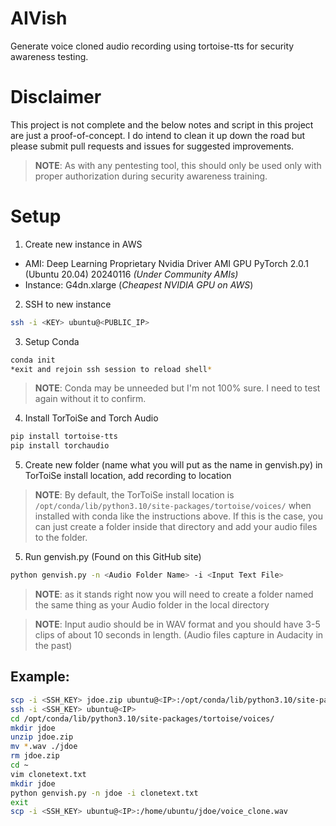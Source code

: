 # AIVish
Generate voice cloned audio recording using tortoise-tts for security awareness testing.

# Disclaimer
This project is not complete and the below notes and script in this project are just a proof-of-concept. I do intend to clean it up down the road but please submit pull requests and issues for suggested improvements.

> **NOTE**: As with any pentesting tool, this should only be used only with proper authorization during security awareness training.

# Setup
 1. Create new instance in AWS
  - AMI: Deep Learning Proprietary Nvidia Driver AMI GPU PyTorch 2.0.1 (Ubuntu 20.04) 20240116 _(Under Community AMIs)_
  - Instance: G4dn.xlarge (_Cheapest NVIDIA GPU on AWS_)
 2. SSH to new instance
```bash
ssh -i <KEY> ubuntu@<PUBLIC_IP>
```
 3. Setup Conda
```bash
conda init
*exit and rejoin ssh session to reload shell*
```

> **NOTE**: Conda may be unneeded but I'm not 100% sure. I need to test again without it to confirm.

 4. Install TorToiSe and Torch Audio
```bash
pip install tortoise-tts
pip install torchaudio
```
 5. Create new folder (name what you will put as the name in genvish.py) in TorToiSe install location, add recording to location

> **NOTE**: By default, the TorToiSe install location is `/opt/conda/lib/python3.10/site-packages/tortoise/voices/` when installed with conda like the instructions above. If this is the case, you can just create a folder inside that directory and add your audio files to the folder.
  
 5. Run genvish.py (Found on this GitHub site)
```bash
python genvish.py -n <Audio Folder Name> -i <Input Text File>
```
> **NOTE**: as it stands right now you will need to create a folder named the same thing as your Audio folder in the local directory

> **NOTE**: Input audio should be in WAV format and you should have 3-5 clips of about 10 seconds in length. (Audio files capture in Audacity in the past)


## Example:
```bash
scp -i <SSH_KEY> jdoe.zip ubuntu@<IP>:/opt/conda/lib/python3.10/site-packages/tortoise/voices/
ssh -i <SSH_KEY> ubuntu@<IP>
cd /opt/conda/lib/python3.10/site-packages/tortoise/voices/
mkdir jdoe
unzip jdoe.zip
mv *.wav ./jdoe
rm jdoe.zip
cd ~
vim clonetext.txt
mkdir jdoe
python genvish.py -n jdoe -i clonetext.txt
exit
scp -i <SSH_KEY> ubuntu@<IP>:/home/ubuntu/jdoe/voice_clone.wav
```
